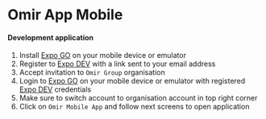 # Omir App Mobile

#### Development application

1. Install [Expo GO](https://expo.dev/go) on your mobile device or emulator
2. Register to [Expo DEV](https://expo.dev/) with a link sent to your email address
3. Accept invitation to `Omir Group` organisation
4. Login to [Expo GO](https://expo.dev/go) on your mobile device or emulator with registered [Expo DEV](https://expo.dev/) credentials
5. Make sure to switch account to organisation account in top right corner
6. Click on `Omir Mobile App` and follow next screens to open application
